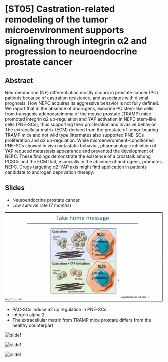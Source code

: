# [ST05] Castration-related remodeling of the tumor microenvironment supports signaling through integrin α2 and progression to neuroendocrine prostate cancer  

## Abstract

Neuroendocrine (NE) differentiation mostly occurs in prostate cancer (PC) patients because of castration resistance, and associates with dismal prognosis. How NEPC acquires its aggressive behavior is not fully defined. We report that in the absence of androgens, exocrine PC stem-like cells from transgenic adenocarcinoma of the mouse prostate (TRAMP) mice promoted integrin α2 up-regulation and YAP activation in NEPC stem-like cells (PNE-SCs), thus supporting their proliferation and invasive behavior. The extracellular matrix (ECM) derived from the prostate of tumor-bearing TRAMP mice and not wild type littermates also supported PNE-SCs proliferation and α2 up-regulation. While microenvironment-conditioned PNE-SCs showed in vivo metastatic behavior, pharmacologic inhibition of YAP reduced metastasis appearance and prevented the development of NEPC. These findings demonstrate the existence of a crosstalk among PCSCs and the ECM that, especially in the absence of androgens, promotes NEPC. Drugs targeting α2-YAP axis might find application in patients candidate to androgen deprivation therapy.

## Slides

* Neuroendocrine prostate cancer
* Low survival rate (7 months)

![slide1](Slides/slide1_se05.png)

* PAC-SCs induce a2 up regulation in PNE-SCs
* integrin alpha 2
* The extracellular matrix from TRAMP mice prostate differs from the healthy counterpart



![slide1](Slides/slide2_se05.png)



![slide1](Slides/slide3_se05.png)



![slide1](Slides/slide4_se05.png)
